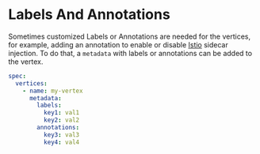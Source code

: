 # Labels And Annotations

Sometimes customized Labels or Annotations are needed for the vertices, for example, adding an annotation to enable or disable [Istio](https://istio.io/) sidecar injection. To do that, a `metadata` with labels or annotations can be added to the vertex.

```yaml
spec:
  vertices:
    - name: my-vertex
      metadata:
        labels:
          key1: val1
          key2: val2
        annotations:
          key3: val3
          key4: val4
```
